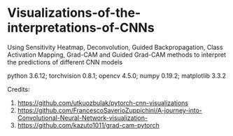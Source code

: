 # Visualizations-of-the-interpretations-of-CNNs
Using Sensitivity Heatmap, Deconvolution, Guided Backpropagation, Class Activation Mapping, Grad-CAM and Guided Grad-CAM methods to interpret the predictions of different CNN models

python 3.6.12;
torchvision 0.8.1;
opencv 4.5.0;
numpy 0.19.2;
matplotlib 3.3.2

Credits: 
1. https://github.com/utkuozbulak/pytorch-cnn-visualizations
2. https://github.com/FrancescoSaverioZuppichini/A-journey-into-Convolutional-Neural-Network-visualization-
3. https://github.com/kazuto1011/grad-cam-pytorch
